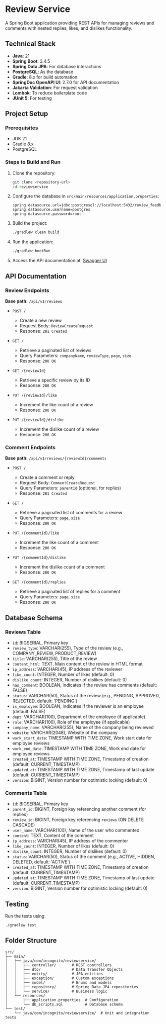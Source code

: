 # Review Service

A Spring Boot application providing REST APIs for managing reviews and comments with nested replies, likes, and dislikes functionality.

## Technical Stack

- **Java**: 21
- **Spring Boot**: 3.4.5
- **Spring Data JPA**: For database interactions
- **PostgreSQL**: As the database
- **Gradle**: 8.x for build automation
- **SpringDoc OpenAPI UI**: 2.7.0 for API documentation
- **Jakarta Validation**: For request validation
- **Lombok**: To reduce boilerplate code
- **JUnit 5**: For testing

## Project Setup

### Prerequisites

- JDK 21
- Gradle 8.x
- PostgreSQL

### Steps to Build and Run

1. Clone the repository:
   ```bash
   git clone <repository-url>
   cd reviewservice
   ```

2. Configure the database in `src/main/resources/application.properties`:
   ```properties
   spring.datasource.url=jdbc:postgresql://localhost:5432/review_feedback_db
   spring.datasource.username=postgres
   spring.datasource.password=root
   ```

3. Build the project:
   ```bash
   ./gradlew clean build
   ```

4. Run the application:
   ```bash
   ./gradlew bootRun
   ```

5. Access the API documentation at:
   [Swagger UI](http://localhost:8080/swagger-ui/index.html)

## API Documentation

### Review Endpoints

**Base path:** `/api/v1/reviews`

- `POST /`
  - Create a new review
  - Request Body: `ReviewCreateRequest`
  - Response: `201 Created`

- `GET /`
  - Retrieve a paginated list of reviews
  - Query Parameters: `companyName`, `reviewType`, `page`, `size`
  - Response: `200 OK`

- `GET /{reviewId}`
  - Retrieve a specific review by its ID
  - Response: `200 OK`

- `PUT /{reviewId}/like`
  - Increment the like count of a review
  - Response: `200 OK`

- `PUT /{reviewId}/dislike`
  - Increment the dislike count of a review
  - Response: `200 OK`

### Comment Endpoints

**Base path:** `/api/v1/reviews/{reviewId}/comments`

- `POST /`
  - Create a comment or reply
  - Request Body: `CommentCreateRequest`
  - Query Parameters: `parentId` (optional, for replies)
  - Response: `201 Created`

- `GET /`
  - Retrieve a paginated list of comments for a review
  - Query Parameters: `page`, `size`
  - Response: `200 OK`

- `PUT /{commentId}/like`
  - Increment the like count of a comment
  - Response: `200 OK`

- `PUT /{commentId}/dislike`
  - Increment the dislike count of a comment
  - Response: `200 OK`

- `GET /{commentId}/replies`
  - Retrieve a paginated list of replies for a comment
  - Query Parameters: `page`, `size`
  - Response: `200 OK`

## Database Schema

### Reviews Table

- `id`: BIGSERIAL, Primary key
- `review_type`: VARCHAR(255), Type of the review (e.g., COMPANY_REVIEW, PRODUCT_REVIEW)
- `title`: VARCHAR(255), Title of the review
- `content_html`: TEXT, Main content of the review in HTML format
- `ip_address`: VARCHAR(45), IP address of the reviewer
- `like_count`: INTEGER, Number of likes (default: 0)
- `dislike_count`: INTEGER, Number of dislikes (default: 0)
- `has_comment`: BOOLEAN, Indicates if the review has comments (default: FALSE)
- `status`: VARCHAR(50), Status of the review (e.g., PENDING, APPROVED, REJECTED, default: 'PENDING')
- `is_employee`: BOOLEAN, Indicates if the reviewer is an employee (default: FALSE)
- `dept`: VARCHAR(100), Department of the employee (if applicable)
- `role`: VARCHAR(100), Role of the employee (if applicable)
- `company_name`: VARCHAR(255), Name of the company being reviewed
- `website`: VARCHAR(2048), Website of the company
- `work_start_date`: TIMESTAMP WITH TIME ZONE, Work start date for employee reviews
- `work_end_date`: TIMESTAMP WITH TIME ZONE, Work end date for employee reviews
- `created_at`: TIMESTAMP WITH TIME ZONE, Timestamp of creation (default: CURRENT_TIMESTAMP)
- `updated_at`: TIMESTAMP WITH TIME ZONE, Timestamp of last update (default: CURRENT_TIMESTAMP)
- `version`: BIGINT, Version number for optimistic locking (default: 0)

### Comments Table

- `id`: BIGSERIAL, Primary key
- `parent_id`: BIGINT, Foreign key referencing another comment (for replies)
- `review_id`: BIGINT, Foreign key referencing `reviews` (ON DELETE CASCADE)
- `user_name`: VARCHAR(100), Name of the user who commented
- `content`: TEXT, Content of the comment
- `ip_address`: VARCHAR(45), IP address of the commenter
- `like_count`: INTEGER, Number of likes (default: 0)
- `dislike_count`: INTEGER, Number of dislikes (default: 0)
- `status`: VARCHAR(50), Status of the comment (e.g., ACTIVE, HIDDEN, DELETED, default: 'ACTIVE')
- `created_at`: TIMESTAMP WITH TIME ZONE, Timestamp of creation (default: CURRENT_TIMESTAMP)
- `updated_at`: TIMESTAMP WITH TIME ZONE, Timestamp of last update (default: CURRENT_TIMESTAMP)
- `version`: BIGINT, Version number for optimistic locking (default: 0)

## Testing

Run the tests using:
```bash
./gradlew test
```

## Folder Structure

```
src/
├── main/
│   ├── java/com/incognito/reviewservice/
│   │   ├── controller/       # REST controllers
│   │   ├── dto/              # Data Transfer Objects
│   │   ├── entity/           # JPA entities
│   │   ├── exception/        # Custom exceptions
│   │   ├── model/            # Enums and models
│   │   ├── repository/       # Spring Data JPA repositories
│   │   └── service/          # Business logic
│   └── resources/
│       ├── application.properties  # Configuration
│       └── db_scripts.sql          # Database schema
└── test/
    └── java/com/incognito/reviewservice/  # Unit and integration tests
```

